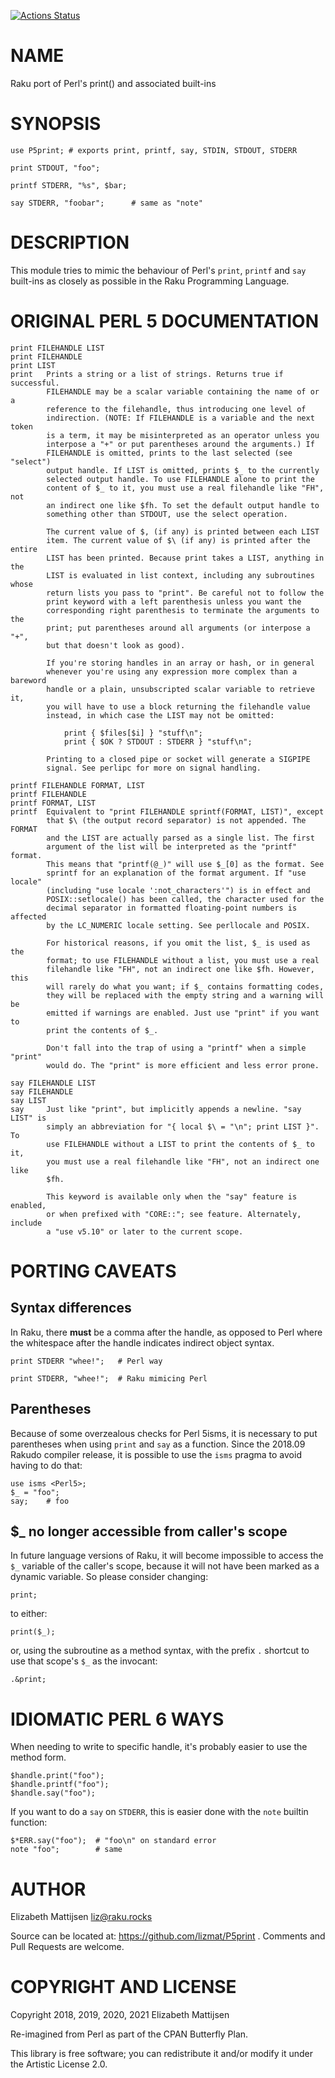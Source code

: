 [![Actions Status](https://github.com/lizmat/P5print/workflows/test/badge.svg)](https://github.com/lizmat/P5print/actions)

NAME
====

Raku port of Perl's print() and associated built-ins

SYNOPSIS
========

    use P5print; # exports print, printf, say, STDIN, STDOUT, STDERR

    print STDOUT, "foo";

    printf STDERR, "%s", $bar;

    say STDERR, "foobar";      # same as "note"

DESCRIPTION
===========

This module tries to mimic the behaviour of Perl's `print`, `printf` and `say` built-ins as closely as possible in the Raku Programming Language.

ORIGINAL PERL 5 DOCUMENTATION
=============================

    print FILEHANDLE LIST
    print FILEHANDLE
    print LIST
    print   Prints a string or a list of strings. Returns true if successful.
            FILEHANDLE may be a scalar variable containing the name of or a
            reference to the filehandle, thus introducing one level of
            indirection. (NOTE: If FILEHANDLE is a variable and the next token
            is a term, it may be misinterpreted as an operator unless you
            interpose a "+" or put parentheses around the arguments.) If
            FILEHANDLE is omitted, prints to the last selected (see "select")
            output handle. If LIST is omitted, prints $_ to the currently
            selected output handle. To use FILEHANDLE alone to print the
            content of $_ to it, you must use a real filehandle like "FH", not
            an indirect one like $fh. To set the default output handle to
            something other than STDOUT, use the select operation.

            The current value of $, (if any) is printed between each LIST
            item. The current value of $\ (if any) is printed after the entire
            LIST has been printed. Because print takes a LIST, anything in the
            LIST is evaluated in list context, including any subroutines whose
            return lists you pass to "print". Be careful not to follow the
            print keyword with a left parenthesis unless you want the
            corresponding right parenthesis to terminate the arguments to the
            print; put parentheses around all arguments (or interpose a "+",
            but that doesn't look as good).

            If you're storing handles in an array or hash, or in general
            whenever you're using any expression more complex than a bareword
            handle or a plain, unsubscripted scalar variable to retrieve it,
            you will have to use a block returning the filehandle value
            instead, in which case the LIST may not be omitted:

                print { $files[$i] } "stuff\n";
                print { $OK ? STDOUT : STDERR } "stuff\n";

            Printing to a closed pipe or socket will generate a SIGPIPE
            signal. See perlipc for more on signal handling.

    printf FILEHANDLE FORMAT, LIST
    printf FILEHANDLE
    printf FORMAT, LIST
    printf  Equivalent to "print FILEHANDLE sprintf(FORMAT, LIST)", except
            that $\ (the output record separator) is not appended. The FORMAT
            and the LIST are actually parsed as a single list. The first
            argument of the list will be interpreted as the "printf" format.
            This means that "printf(@_)" will use $_[0] as the format. See
            sprintf for an explanation of the format argument. If "use locale"
            (including "use locale ':not_characters'") is in effect and
            POSIX::setlocale() has been called, the character used for the
            decimal separator in formatted floating-point numbers is affected
            by the LC_NUMERIC locale setting. See perllocale and POSIX.

            For historical reasons, if you omit the list, $_ is used as the
            format; to use FILEHANDLE without a list, you must use a real
            filehandle like "FH", not an indirect one like $fh. However, this
            will rarely do what you want; if $_ contains formatting codes,
            they will be replaced with the empty string and a warning will be
            emitted if warnings are enabled. Just use "print" if you want to
            print the contents of $_.

            Don't fall into the trap of using a "printf" when a simple "print"
            would do. The "print" is more efficient and less error prone.

    say FILEHANDLE LIST
    say FILEHANDLE
    say LIST
    say     Just like "print", but implicitly appends a newline. "say LIST" is
            simply an abbreviation for "{ local $\ = "\n"; print LIST }". To
            use FILEHANDLE without a LIST to print the contents of $_ to it,
            you must use a real filehandle like "FH", not an indirect one like
            $fh.

            This keyword is available only when the "say" feature is enabled,
            or when prefixed with "CORE::"; see feature. Alternately, include
            a "use v5.10" or later to the current scope.

PORTING CAVEATS
===============

Syntax differences
------------------

In Raku, there **must** be a comma after the handle, as opposed to Perl where the whitespace after the handle indicates indirect object syntax.

    print STDERR "whee!";   # Perl way

    print STDERR, "whee!";  # Raku mimicing Perl

Parentheses
-----------

Because of some overzealous checks for Perl 5isms, it is necessary to put parentheses when using `print` and `say` as a function. Since the 2018.09 Rakudo compiler release, it is possible to use the `isms` pragma to avoid having to do that:

    use isms <Perl5>;
    $_ = "foo";
    say;    # foo

$_ no longer accessible from caller's scope
-------------------------------------------

In future language versions of Raku, it will become impossible to access the `$_` variable of the caller's scope, because it will not have been marked as a dynamic variable. So please consider changing:

    print;

to either:

    print($_);

or, using the subroutine as a method syntax, with the prefix `.` shortcut to use that scope's `$_` as the invocant:

    .&print;

IDIOMATIC PERL 6 WAYS
=====================

When needing to write to specific handle, it's probably easier to use the method form.

    $handle.print("foo");
    $handle.printf("foo");
    $handle.say("foo");

If you want to do a `say` on `STDERR`, this is easier done with the `note` builtin function:

    $*ERR.say("foo");  # "foo\n" on standard error
    note "foo";        # same

AUTHOR
======

Elizabeth Mattijsen <liz@raku.rocks>

Source can be located at: https://github.com/lizmat/P5print . Comments and Pull Requests are welcome.

COPYRIGHT AND LICENSE
=====================

Copyright 2018, 2019, 2020, 2021 Elizabeth Mattijsen

Re-imagined from Perl as part of the CPAN Butterfly Plan.

This library is free software; you can redistribute it and/or modify it under the Artistic License 2.0.

